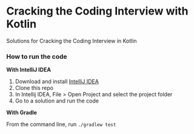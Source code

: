 
# Cracking the Coding Interview with Kotlin

Solutions for Cracking the Coding Interview in Kotlin

### How to run the code

**With IntelliJ IDEA**
1. Download and install [IntelliJ IDEA](https://www.jetbrains.com/idea/download/)
2. Clone this repo
3. In Intellij IDEA, File > Open Project and select the project folder 
4. Go to a solution and run the code

**With Gradle**

From the command line, run `./gradlew test` 
